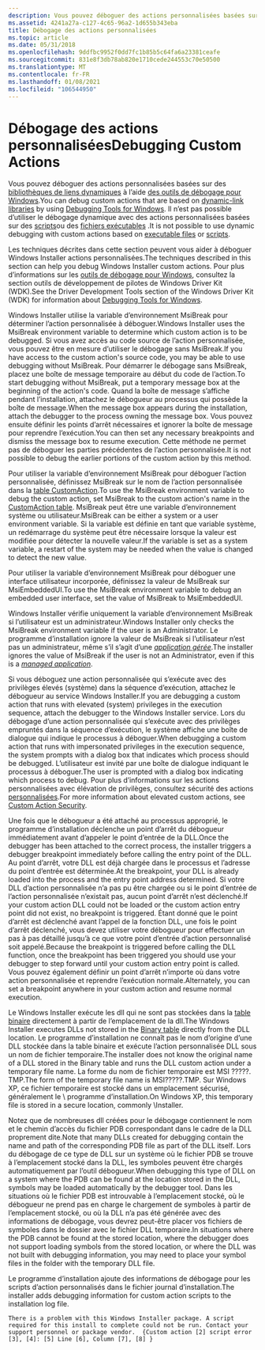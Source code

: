 ```yaml
---
description: Vous pouvez déboguer des actions personnalisées basées sur des bibliothèques de liens dynamiques à l’aide des outils de débogage pour Windows. Il n’est pas possible d’utiliser le débogage dynamique avec des actions personnalisées basées sur des scripts ou des fichiers exécutables.
ms.assetid: 4241a27a-c127-4c65-96a2-1d655b343eba
title: Débogage des actions personnalisées
ms.topic: article
ms.date: 05/31/2018
ms.openlocfilehash: 9ddfbc9952f0dd7fc1b85b5c64fa6a23381ceafe
ms.sourcegitcommit: 831e8f3db78ab820e1710cede244553c70e50500
ms.translationtype: MT
ms.contentlocale: fr-FR
ms.lasthandoff: 01/08/2021
ms.locfileid: "106544950"
---
```

# <a name="debugging-custom-actions"></a><span data-ttu-id="b570b-104">Débogage des actions personnalisées</span><span class="sxs-lookup"><span data-stu-id="b570b-104">Debugging Custom Actions</span></span>

<span data-ttu-id="b570b-105">Vous pouvez déboguer des actions personnalisées basées sur des [bibliothèques de liens dynamiques](dynamic-link-libraries.md) à l’aide [des outils de débogage pour Windows](https://www.microsoft.com/?ref=go).</span><span class="sxs-lookup"><span data-stu-id="b570b-105">You can debug custom actions that are based on [dynamic-link libraries](dynamic-link-libraries.md) by using [Debugging Tools for Windows](https://www.microsoft.com/?ref=go).</span></span> <span data-ttu-id="b570b-106">Il n’est pas possible d’utiliser le débogage dynamique avec des actions personnalisées basées sur des [scripts](scripts.md)ou des [fichiers exécutables](executable-files.md) .</span><span class="sxs-lookup"><span data-stu-id="b570b-106">It is not possible to use dynamic debugging with custom actions based on [executable files](executable-files.md) or [scripts](scripts.md).</span></span>

<span data-ttu-id="b570b-107">Les techniques décrites dans cette section peuvent vous aider à déboguer Windows Installer actions personnalisées.</span><span class="sxs-lookup"><span data-stu-id="b570b-107">The techniques described in this section can help you debug Windows Installer custom actions.</span></span> <span data-ttu-id="b570b-108">Pour plus d’informations sur les [outils de débogage pour Windows](https://www.microsoft.com/?ref=go), consultez la section outils de développement de pilotes de Windows Driver Kit (WDK).</span><span class="sxs-lookup"><span data-stu-id="b570b-108">See the Driver Development Tools section of the Windows Driver Kit (WDK) for information about [Debugging Tools for Windows](https://www.microsoft.com/?ref=go).</span></span>

<span data-ttu-id="b570b-109">Windows Installer utilise la variable d’environnement MsiBreak pour déterminer l’action personnalisée à déboguer.</span><span class="sxs-lookup"><span data-stu-id="b570b-109">Windows Installer uses the MsiBreak environment variable to determine which custom action is to be debugged.</span></span> <span data-ttu-id="b570b-110">Si vous avez accès au code source de l’action personnalisée, vous pouvez être en mesure d’utiliser le débogage sans MsiBreak.</span><span class="sxs-lookup"><span data-stu-id="b570b-110">If you have access to the custom action's source code, you may be able to use debugging without MsiBreak.</span></span> <span data-ttu-id="b570b-111">Pour démarrer le débogage sans MsiBreak, placez une boîte de message temporaire au début du code de l’action.</span><span class="sxs-lookup"><span data-stu-id="b570b-111">To start debugging without MsiBreak, put a temporary message box at the beginning of the action's code.</span></span> <span data-ttu-id="b570b-112">Quand la boîte de message s’affiche pendant l’installation, attachez le débogueur au processus qui possède la boîte de message.</span><span class="sxs-lookup"><span data-stu-id="b570b-112">When the message box appears during the installation, attach the debugger to the process owning the message box.</span></span> <span data-ttu-id="b570b-113">Vous pouvez ensuite définir les points d’arrêt nécessaires et ignorer la boîte de message pour reprendre l’exécution.</span><span class="sxs-lookup"><span data-stu-id="b570b-113">You can then set any necessary breakpoints and dismiss the message box to resume execution.</span></span> <span data-ttu-id="b570b-114">Cette méthode ne permet pas de déboguer les parties précédentes de l’action personnalisée.</span><span class="sxs-lookup"><span data-stu-id="b570b-114">It is not possible to debug the earlier portions of the custom action by this method.</span></span>

<span data-ttu-id="b570b-115">Pour utiliser la variable d’environnement MsiBreak pour déboguer l’action personnalisée, définissez MsiBreak sur le nom de l’action personnalisée dans la [table CustomAction](customaction-table.md).</span><span class="sxs-lookup"><span data-stu-id="b570b-115">To use the MsiBreak environment variable to debug the custom action, set MsiBreak to the custom action's name in the [CustomAction table](customaction-table.md).</span></span> <span data-ttu-id="b570b-116">MsiBreak peut être une variable d’environnement système ou utilisateur.</span><span class="sxs-lookup"><span data-stu-id="b570b-116">MsiBreak can be either a system or a user environment variable.</span></span> <span data-ttu-id="b570b-117">Si la variable est définie en tant que variable système, un redémarrage du système peut être nécessaire lorsque la valeur est modifiée pour détecter la nouvelle valeur.</span><span class="sxs-lookup"><span data-stu-id="b570b-117">If the variable is set as a system variable, a restart of the system may be needed when the value is changed to detect the new value.</span></span>

<span data-ttu-id="b570b-118">Pour utiliser la variable d’environnement MsiBreak pour déboguer une interface utilisateur incorporée, définissez la valeur de MsiBreak sur MsiEmbeddedUI.</span><span class="sxs-lookup"><span data-stu-id="b570b-118">To use the MsiBreak environment variable to debug an embedded user interface, set the value of MsiBreak to MsiEmbeddedUI.</span></span>

<span data-ttu-id="b570b-119">Windows Installer vérifie uniquement la variable d’environnement MsiBreak si l’utilisateur est un administrateur.</span><span class="sxs-lookup"><span data-stu-id="b570b-119">Windows Installer only checks the MsiBreak environment variable if the user is an Administrator.</span></span> <span data-ttu-id="b570b-120">Le programme d’installation ignore la valeur de MsiBreak si l’utilisateur n’est pas un administrateur, même s’il s’agit d’une [*application gérée*](m-gly.md).</span><span class="sxs-lookup"><span data-stu-id="b570b-120">The installer ignores the value of MsiBreak if the user is not an Administrator, even if this is a [*managed application*](m-gly.md).</span></span>

<span data-ttu-id="b570b-121">Si vous déboguez une action personnalisée qui s’exécute avec des privilèges élevés (système) dans la séquence d’exécution, attachez le débogueur au service Windows Installer.</span><span class="sxs-lookup"><span data-stu-id="b570b-121">If you are debugging a custom action that runs with elevated (system) privileges in the execution sequence, attach the debugger to the Windows Installer service.</span></span> <span data-ttu-id="b570b-122">Lors du débogage d’une action personnalisée qui s’exécute avec des privilèges empruntés dans la séquence d’exécution, le système affiche une boîte de dialogue qui indique le processus à déboguer.</span><span class="sxs-lookup"><span data-stu-id="b570b-122">When debugging a custom action that runs with impersonated privileges in the execution sequence, the system prompts with a dialog box that indicates which process should be debugged.</span></span> <span data-ttu-id="b570b-123">L’utilisateur est invité par une boîte de dialogue indiquant le processus à déboguer.</span><span class="sxs-lookup"><span data-stu-id="b570b-123">The user is prompted with a dialog box indicating which process to debug.</span></span> <span data-ttu-id="b570b-124">Pour plus d’informations sur les actions personnalisées avec élévation de privilèges, consultez sécurité des actions [personnalisées](custom-action-security.md).</span><span class="sxs-lookup"><span data-stu-id="b570b-124">For more information about elevated custom actions, see [Custom Action Security](custom-action-security.md).</span></span>

<span data-ttu-id="b570b-125">Une fois que le débogueur a été attaché au processus approprié, le programme d’installation déclenche un point d’arrêt du débogueur immédiatement avant d’appeler le point d’entrée de la DLL.</span><span class="sxs-lookup"><span data-stu-id="b570b-125">Once the debugger has been attached to the correct process, the installer triggers a debugger breakpoint immediately before calling the entry point of the DLL.</span></span> <span data-ttu-id="b570b-126">Au point d’arrêt, votre DLL est déjà chargée dans le processus et l’adresse du point d’entrée est déterminée.</span><span class="sxs-lookup"><span data-stu-id="b570b-126">At the breakpoint, your DLL is already loaded into the process and the entry point address determined.</span></span> <span data-ttu-id="b570b-127">Si votre DLL d’action personnalisée n’a pas pu être chargée ou si le point d’entrée de l’action personnalisée n’existait pas, aucun point d’arrêt n’est déclenché.</span><span class="sxs-lookup"><span data-stu-id="b570b-127">If your custom action DLL could not be loaded or the custom action entry point did not exist, no breakpoint is triggered.</span></span> <span data-ttu-id="b570b-128">Étant donné que le point d’arrêt est déclenché avant l’appel de la fonction DLL, une fois le point d’arrêt déclenché, vous devez utiliser votre débogueur pour effectuer un pas à pas détaillé jusqu’à ce que votre point d’entrée d’action personnalisé soit appelé.</span><span class="sxs-lookup"><span data-stu-id="b570b-128">Because the breakpoint is triggered before calling the DLL function, once the breakpoint has been triggered you should use your debugger to step forward until your custom action entry point is called.</span></span> <span data-ttu-id="b570b-129">Vous pouvez également définir un point d’arrêt n’importe où dans votre action personnalisée et reprendre l’exécution normale.</span><span class="sxs-lookup"><span data-stu-id="b570b-129">Alternately, you can set a breakpoint anywhere in your custom action and resume normal execution.</span></span>

<span data-ttu-id="b570b-130">Le Windows Installer exécute les dll qui ne sont pas stockées dans la [table binaire](binary-table.md) directement à partir de l’emplacement de la dll.</span><span class="sxs-lookup"><span data-stu-id="b570b-130">The Windows Installer executes DLLs not stored in the [Binary table](binary-table.md) directly from the DLL location.</span></span> <span data-ttu-id="b570b-131">Le programme d’installation ne connaît pas le nom d’origine d’une DLL stockée dans la table binaire et exécute l’action personnalisée DLL sous un nom de fichier temporaire.</span><span class="sxs-lookup"><span data-stu-id="b570b-131">The installer does not know the original name of a DLL stored in the Binary table and runs the DLL custom action under a temporary file name.</span></span> <span data-ttu-id="b570b-132">La forme du nom de fichier temporaire est MSI ?????. TMP.</span><span class="sxs-lookup"><span data-stu-id="b570b-132">The form of the temporary file name is MSI?????.TMP.</span></span> <span data-ttu-id="b570b-133">Sur Windows XP, ce fichier temporaire est stocké dans un emplacement sécurisé, généralement le <WindowFolder> \\ programme d’installation.</span><span class="sxs-lookup"><span data-stu-id="b570b-133">On Windows XP, this temporary file is stored in a secure location, commonly <WindowFolder>\\Installer.</span></span>

<span data-ttu-id="b570b-134">Notez que de nombreuses dll créées pour le débogage contiennent le nom et le chemin d’accès du fichier PDB correspondant dans le cadre de la DLL proprement dite.</span><span class="sxs-lookup"><span data-stu-id="b570b-134">Note that many DLLs created for debugging contain the name and path of the corresponding PDB file as part of the DLL itself.</span></span> <span data-ttu-id="b570b-135">Lors du débogage de ce type de DLL sur un système où le fichier PDB se trouve à l’emplacement stocké dans la DLL, les symboles peuvent être chargés automatiquement par l’outil débogueur.</span><span class="sxs-lookup"><span data-stu-id="b570b-135">When debugging this type of DLL on a system where the PDB can be found at the location stored in the DLL, symbols may be loaded automatically by the debugger tool.</span></span> <span data-ttu-id="b570b-136">Dans les situations où le fichier PDB est introuvable à l’emplacement stocké, où le débogueur ne prend pas en charge le chargement de symboles à partir de l’emplacement stocké, ou où la DLL n’a pas été générée avec des informations de débogage, vous devrez peut-être placer vos fichiers de symboles dans le dossier avec le fichier DLL temporaire.</span><span class="sxs-lookup"><span data-stu-id="b570b-136">In situations where the PDB cannot be found at the stored location, where the debugger does not support loading symbols from the stored location, or where the DLL was not built with debugging information, you may need to place your symbol files in the folder with the temporary DLL file.</span></span>

<span data-ttu-id="b570b-137">Le programme d’installation ajoute des informations de débogage pour les scripts d’action personnalisés dans le fichier journal d’installation.</span><span class="sxs-lookup"><span data-stu-id="b570b-137">The installer adds debugging information for custom action scripts to the installation log file.</span></span>

``` syntax
There is a problem with this Windows Installer package. A script 
required for this install to complete could not be run. Contact your 
support personnel or package vendor.  {Custom action [2] script error 
[3], [4]: [5] Line [6], Column [7], [8] }
```

 

 



